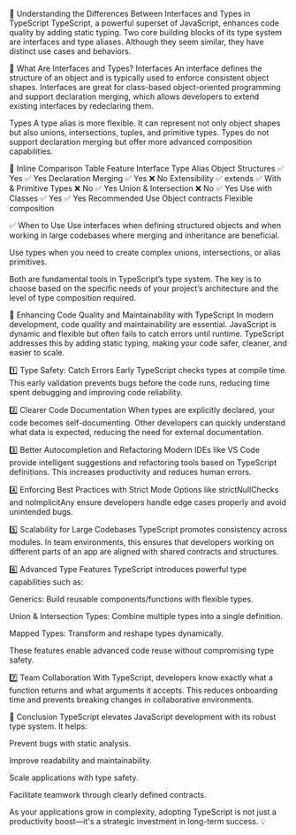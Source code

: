 📘 Understanding the Differences Between Interfaces and Types in TypeScript
TypeScript, a powerful superset of JavaScript, enhances code quality by adding static typing. Two core building blocks of its type system are interfaces and type aliases. Although they seem similar, they have distinct use cases and behaviors.

🔹 What Are Interfaces and Types?
Interfaces
An interface defines the structure of an object and is typically used to enforce consistent object shapes. Interfaces are great for class-based object-oriented programming and support declaration merging, which allows developers to extend existing interfaces by redeclaring them.

Types
A type alias is more flexible. It can represent not only object shapes but also unions, intersections, tuples, and primitive types. Types do not support declaration merging but offer more advanced composition capabilities.

🔸 Inline Comparison Table
Feature	Interface	Type Alias
Object Structures	✅ Yes	✅ Yes
Declaration Merging	✅ Yes	❌ No
Extensibility	✅ extends	✅ With &
Primitive Types	❌ No	✅ Yes
Union & Intersection	❌ No	✅ Yes
Use with Classes	✅ Yes	✅ Yes
Recommended Use	Object contracts	Flexible composition

✅ When to Use
Use interfaces when defining structured objects and when working in large codebases where merging and inheritance are beneficial.

Use types when you need to create complex unions, intersections, or alias primitives.

Both are fundamental tools in TypeScript’s type system. The key is to choose based on the specific needs of your project’s architecture and the level of type composition required.

🚀 Enhancing Code Quality and Maintainability with TypeScript
In modern development, code quality and maintainability are essential. JavaScript is dynamic and flexible but often fails to catch errors until runtime. TypeScript addresses this by adding static typing, making your code safer, cleaner, and easier to scale.

1️⃣ Type Safety: Catch Errors Early
TypeScript checks types at compile time. This early validation prevents bugs before the code runs, reducing time spent debugging and improving code reliability.

2️⃣ Clearer Code Documentation
When types are explicitly declared, your code becomes self-documenting. Other developers can quickly understand what data is expected, reducing the need for external documentation.

3️⃣ Better Autocompletion and Refactoring
Modern IDEs like VS Code provide intelligent suggestions and refactoring tools based on TypeScript definitions. This increases productivity and reduces human errors.

4️⃣ Enforcing Best Practices with Strict Mode
Options like strictNullChecks and noImplicitAny ensure developers handle edge cases properly and avoid unintended bugs.

5️⃣ Scalability for Large Codebases
TypeScript promotes consistency across modules. In team environments, this ensures that developers working on different parts of an app are aligned with shared contracts and structures.

6️⃣ Advanced Type Features
TypeScript introduces powerful type capabilities such as:

Generics: Build reusable components/functions with flexible types.

Union & Intersection Types: Combine multiple types into a single definition.

Mapped Types: Transform and reshape types dynamically.

These features enable advanced code reuse without compromising type safety.

7️⃣ Team Collaboration
With TypeScript, developers know exactly what a function returns and what arguments it accepts. This reduces onboarding time and prevents breaking changes in collaborative environments.

🧠 Conclusion
TypeScript elevates JavaScript development with its robust type system. It helps:

Prevent bugs with static analysis.

Improve readability and maintainability.

Scale applications with type safety.

Facilitate teamwork through clearly defined contracts.

As your applications grow in complexity, adopting TypeScript is not just a productivity boost—it's a strategic investment in long-term success. 💡